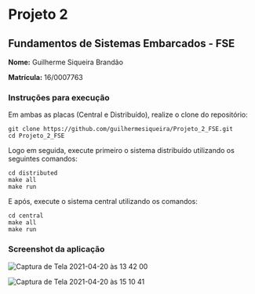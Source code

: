 # Projeto 2

## Fundamentos de Sistemas Embarcados - FSE

**Nome:** Guilherme Siqueira Brandão

**Matrícula:** 16/0007763

### Instruções para execução

Em ambas as placas (Central e Distribuído), realize o clone do repositório:
```shell
git clone https://github.com/guilhermesiqueira/Projeto_2_FSE.git
cd Projeto_2_FSE
```

Logo em seguida, execute primeiro o sistema distribuído utilizando os seguintes comandos: 

```shell
cd distributed
make all
make run
```

E após, execute o sistema central utilizando os comandos:

```shell
cd central
make all
make run
```

### Screenshot da aplicação
![Captura de Tela 2021-04-20 às 13 42 00](https://user-images.githubusercontent.com/30915713/115444673-41e75c00-a1eb-11eb-9ef5-28cbd0014109.png)

![Captura de Tela 2021-04-20 às 15 10 41](https://user-images.githubusercontent.com/30915713/115444690-47dd3d00-a1eb-11eb-93a7-d7933d246e47.png)


